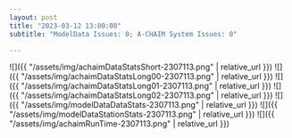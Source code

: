 ```yaml
---
layout: post
title: "2023-03-12 13:00:00"
subtitle: "ModelData Issues: 0; A-CHAIM System Issues: 0"

---
```


![]({{ "/assets/img/achaimDataStatsShort-2307113.png" | relative_url }})
![]({{ "/assets/img/achaimDataStatsLong00-2307113.png" | relative_url }})
![]({{ "/assets/img/achaimDataStatsLong01-2307113.png" | relative_url }})
![]({{ "/assets/img/achaimDataStatsLong02-2307113.png" | relative_url }})
![]({{ "/assets/img/modelDataDataStats-2307113.png" | relative_url }})
![]({{ "/assets/img/modelDataStationStats-2307113.png" | relative_url }})
![]({{ "/assets/img/achaimRunTime-2307113.png" | relative_url }})



